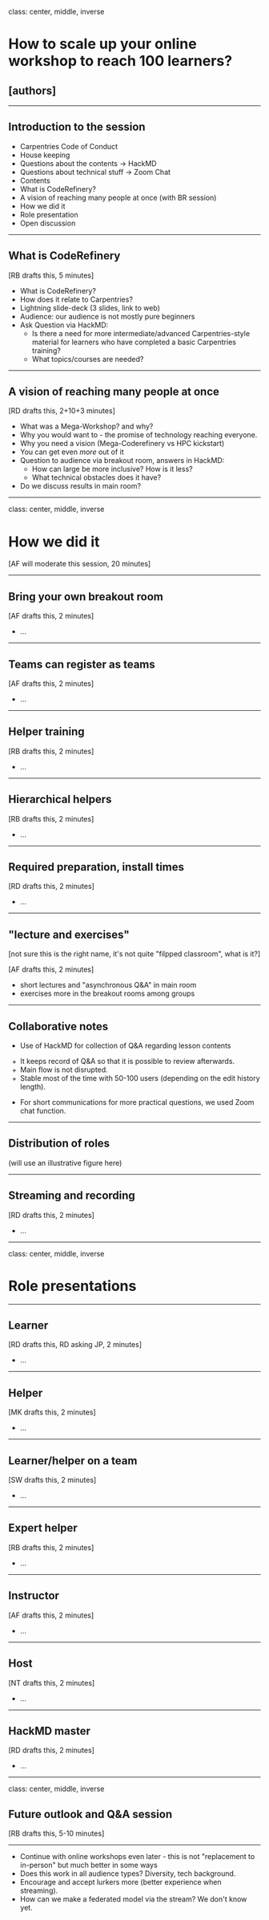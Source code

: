 class: center, middle, inverse

# How to scale up your online workshop to reach 100 learners?

## [authors]

---

## Introduction to the session

- Carpentries Code of Conduct
- House keeping 
 - Questions about the contents -> HackMD
 - Questions about technical stuff -> Zoom Chat
- Contents
 - What is CodeRefinery?
 - A vision of reaching many people at once (with BR session)
 - How we did it
 - Role presentation
 - Open discussion

---

## What is CodeRefinery

[RB drafts this, 5 minutes]

- What is CodeRefinery?
- How does it relate to Carpentries?
- Lightning slide-deck (3 slides, link to web)
- Audience: our audience is not mostly pure beginners
- Ask Question via HackMD:
  - Is there a need for more intermediate/advanced Carpentries-style
    material for learners who have completed a basic Carpentries
    training?
  - What topics/courses are needed?

---

## A vision of reaching many people at once

[RD drafts this, 2+10+3 minutes]

- What was a Mega-Workshop? and why?
- Why you would want to - the promise of technology reaching everyone.
- Why you need a vision (Mega-Coderefinery vs HPC kickstart)
- You can get even *more* out of it
- Question to audience via breakout room, answers in HackMD:
  - How can large be more inclusive?  How is it less?
  - What technical obstacles does it have?
- Do we discuss results in main room?

---

class: center, middle, inverse

# How we did it

[AF will moderate this session, 20 minutes]

---

## Bring your own breakout room

[AF drafts this, 2 minutes]

- ...

---

## Teams can register as teams

[AF drafts this, 2 minutes]

- ...

---

## Helper training

[RB drafts this, 2 minutes]

- ...

---

## Hierarchical helpers

[RB drafts this, 2 minutes]

- ...

---

## Required preparation, install times

[RD drafts this, 2 minutes]

- ...

---

## "lecture and exercises"

[not sure this is the right name, it's not quite "filpped classroom", what is it?]

[AF drafts this, 2 minutes]

- short lectures and "asynchronous Q&A" in main room
- exercises more in the breakout rooms among groups

---

## Collaborative notes

- Use of HackMD for collection of Q&A regarding lesson contents
<ul style="list-style-type:' \002B \0020 \0020'">
  <li> It keeps record of Q&A so that it is possible to review afterwards.</li>
  <li> Main flow is not disrupted.</li>
  <li> Stable most of the time with 50-100 users (depending on the edit history length).</li>
</ul>

- For short communications for more practical questions, we used Zoom chat function.

---

## Distribution of roles

(will use an illustrative figure here)

---

## Streaming and recording

[RD drafts this, 2 minutes]

- ...

---

class: center, middle, inverse

# Role presentations

<!--NT will moderate this session, 20 minutes　-->

<!-- - They should: say what the role is, why the role is important, say what -->
<!--   you thought, what went well, what should be improved.  Please also check -->
<!--   what the other roles are, so that you can focus on what makes your role -->
<!--   special -->
<!--     - one slide per role -->
<!--     - Naoe starts this session by giving word to the speakers -->

---

## Learner

[RD drafts this, RD asking JP, 2 minutes]

- ...

---

## Helper

[MK drafts this, 2 minutes]

- ...

---

## Learner/helper on a team

[SW drafts this, 2 minutes]

- ...

---

## Expert helper

[RB drafts this, 2 minutes]

- ...

---

## Instructor

[AF drafts this, 2 minutes]

- ...

---

## Host

[NT drafts this, 2 minutes]

- ...

---

## HackMD master

[RD drafts this, 2 minutes]

- ...

---

class: center, middle, inverse

## Future outlook and Q&A session

[RB drafts this, 5-10 minutes]

---

<!-- 1-2 slides but q&a and "discussion" via hackmd -->

- Continue with online workshops even later - this is not "replacement to
  in-person" but much better in some ways
- Does this work in all audience types? Diversity, tech background.
- Encourage and accept lurkers more (better experience when streaming).
- How can we make a federated model via the stream? We don't know yet.
